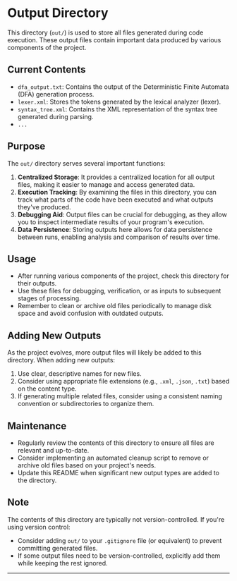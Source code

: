# Output Directory

This directory (`out/`) is used to store all files generated during code execution. These output files contain important data produced by various components of the project.

## Current Contents

- `dfa_output.txt`: Contains the output of the Deterministic Finite Automata (DFA) generation process.
- `lexer.xml`: Stores the tokens generated by the lexical analyzer (lexer).
- `syntax_tree.xml`: Contains the XML representation of the syntax tree generated during parsing.
- `...`

## Purpose

The `out/` directory serves several important functions:

1. **Centralized Storage**: It provides a centralized location for all output files, making it easier to manage and access generated data.
2. **Execution Tracking**: By examining the files in this directory, you can track what parts of the code have been executed and what outputs they've produced.
3. **Debugging Aid**: Output files can be crucial for debugging, as they allow you to inspect intermediate results of your program's execution.
4. **Data Persistence**: Storing outputs here allows for data persistence between runs, enabling analysis and comparison of results over time.

## Usage

- After running various components of the project, check this directory for their outputs.
- Use these files for debugging, verification, or as inputs to subsequent stages of processing.
- Remember to clean or archive old files periodically to manage disk space and avoid confusion with outdated outputs.

## Adding New Outputs

As the project evolves, more output files will likely be added to this directory. When adding new outputs:

1. Use clear, descriptive names for new files.
2. Consider using appropriate file extensions (e.g., `.xml`, `.json`, `.txt`) based on the content type.
3. If generating multiple related files, consider using a consistent naming convention or subdirectories to organize them.

## Maintenance

- Regularly review the contents of this directory to ensure all files are relevant and up-to-date.
- Consider implementing an automated cleanup script to remove or archive old files based on your project's needs.
- Update this README when significant new output types are added to the directory.

## Note

The contents of this directory are typically not version-controlled. If you're using version control:

- Consider adding `out/` to your `.gitignore` file (or equivalent) to prevent committing generated files.
- If some output files need to be version-controlled, explicitly add them while keeping the rest ignored.

---
